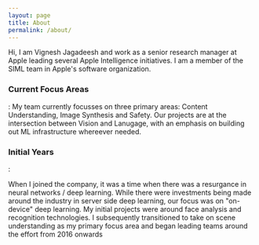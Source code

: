 ```yaml
---
layout: page
title: About
permalink: /about/
---
```


Hi, I am Vignesh Jagadeesh and work as a senior research manager at Apple leading several Apple Intelligence initiatives. I am a member of the SIML team in Apple's software organization.

<h3>Current Focus Areas</h3>:
My team currently focusses on three primary areas: Content Understanding, Image Synthesis and Safety. Our projects are at the intersection between Vision and Lanugage, with an emphasis on building out ML infrastructure whereever needed. 

<h3>Initial Years</h3>:
<p> When I joined the company, it was a time when there was a resurgance in neural networks / deep learning. While there were investments being made around the industry in server side deep learning, our focus was on "on-device" deep learning. My initial projects were around face analysis and recognition technologies. I subsequently transitioned to take on scene understanding as my primary focus area and began leading teams around the effort from 2016 onwards </p>
